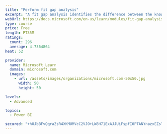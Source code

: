 ```yaml
---
title: "Perform fit gap analysis"
excerpt: "A fit gap analysis identifies the difference between the known requirements and the proposed or current solution. This module covers performing a fit gap analysis."
webUrl: https://docs.microsoft.com/en-us/learn/modules/fit-gap-analysis/
type: course
price: Free
length: PT35M
ratings:
  count: 296
  average: 4.7364864
heat: 52

provider:
  name: Microsoft Learn
  domain: microsoft.com
  images:
    - url: /assets/images/organizations/microsoft.com-50x50.jpg
      width: 50
      height: 50

levels:
  - Advanced

topics:
  - Power BI

secured: "+hUJbBFvQqraZsR4XKMUMVcC2VJO+LW8H71ExAJJUiFspfI0PTANYnazxEZslGuj2lmHwYHrPXX1zHE+S/1rhYyHpwWMSSL9pfdxe+yeAihmXLT+TTA/sAW38Cu9snljeESq5Onk1Kv2jtdcrGXFunTiE+m6BdBR0unzp0e7A4FxAyGOeMu5+QtPYfr6QlicWKlzqHdCrwtY8gLteShfIGyavXyQPDIxeFlJf2I73IK5ruG4TIVS1j1O2CxarJNBTJEqWVys/0uK0O1F9mkXv3fypq+X7tKJdnRJuESrr+dY2Wj+UuRLfjK/Yj4tFjEKO2iTJB9PzokOFpuxswO5lLbg3WvRnNaHGNGdjQLC+Dz9kDwd78KAm0F1hkNeIlrCHl8qjEEWJie6rsJCOwXg3A==;o1qyqswJju70fNMe/3R3Ew=="
---
```


